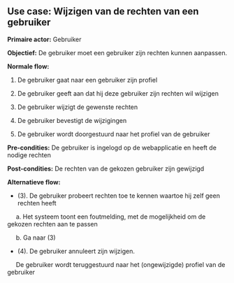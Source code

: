 ## Use case: Wijzigen van de rechten van een gebruiker

**Primaire actor:** Gebruiker

**Objectief:** De gebruiker moet een gebruiker zijn rechten kunnen aanpassen.

**Normale flow:**

1. De gebruiker gaat naar een gebruiker zijn profiel

2. De gebruiker geeft aan dat hij deze gebruiker zijn rechten wil wijzigen

3. De gebruiker wijzigt de gewenste rechten

4. De gebruiker bevestigt de wijzigingen

5. De gebruiker wordt doorgestuurd naar het profiel van de gebruiker


**Pre-condities:** De gebruiker is ingelogd op de webapplicatie en heeft de nodige rechten

**Post-condities:** De rechten van de gekozen gebruiker zijn gewijzigd

**Alternatieve flow:**
* (3). De gebruiker probeert rechten toe te kennen waartoe hij zelf geen rechten heeft
 
&nbsp;&nbsp;&nbsp;&nbsp; a. Het systeem toont een foutmelding, met de mogelijkheid om de gekozen rechten aan te passen

&nbsp;&nbsp;&nbsp;&nbsp; b. Ga naar (3)

* (4). De gebruiker annuleert zijn wijzigen.

&nbsp;&nbsp;&nbsp;&nbsp; De gebruiker wordt teruggestuurd naar het (ongewijzigde) profiel van de gebruiker
